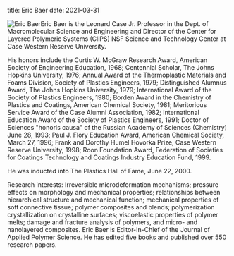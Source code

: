 title: Eric Baer
date: 2021-03-31

![Eric Baer]("/assets/images/Presentation1.jpg)Eric Baer is the Leonard Case Jr. Professor in the Dept. of Macromolecular Science and Engineering and Director of the Center for Layered Polymeric Systems (CliPS)  NSF Science and Technology Center at Case Western Reserve University.

His honors include the Curtis W. McGraw Research Award, American Society of Engineering Education, 1968; Centennial Scholar, The Johns Hopkins University, 1976; Annual Award of the Thermoplastic Materials and Foams Division, Society of Plastics Engineers, 1979; Distinguished Alumnus Award, The Johns Hopkins University, 1979; International Award of the Society of Plastics Engineers, 1980; Borden Award in the Chemistry of Plastics and Coatings, American Chemical Society, 1981; Meritorious Service Award of the Case Alumni Association, 1982; International Education Award of the Society of Plastics Engineers, 1991; Doctor of Sciences "honoris causa" of the Russian Academy of Sciences (Chemistry) June 28, 1993; Paul J. Flory Education Award, American Chemical Society, March 27, 1996; Frank and Dorothy Humel Hovorka Prize, Case Western Reserve University, 1998; Roon Foundation Award, Federation of Societies for Coatings Technology and Coatings Industry Education Fund, 1999.  

He was inducted into The Plastics Hall of Fame, June 22, 2000.  
   
Research interests: Irreversible microdeformation mechanisms; pressure effects on morphology and mechanical properties; relationships between hierarchical structure and mechanical function; mechanical properties of soft connective tissue; polymer composites and blends; polymerization crystallization on crystalline surfaces; viscoelastic properties of polymer melts; damage and fracture analysis of polymers, and micro- and nanolayered composites.  Eric Baer is Editor-In-Chief of the Journal of Applied Polymer Science.  He has edited five books and published over 550 research papers.